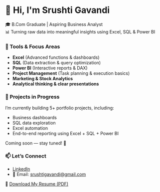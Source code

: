 # 👋 Hi, I'm Srushti Gavandi

🎓 B.Com Graduate | Aspiring Business Analyst  
📊 Turning raw data into meaningful insights using Excel, SQL & Power BI


### 🔧 Tools & Focus Areas  
- **Excel** (Advanced functions & dashboards)  
- **SQL** (Data extraction & query optimization)  
- **Power BI** (Interactive reports & DAX)  
- **Project Management** (Task planning & execution basics)  
- **Marketing & Stock Analytics**  
- **Analytical thinking & clear presentations**


### 📁 Projects in Progress  
I’m currently building 5+ portfolio projects, including:  
- Business dashboards  
- SQL data exploration  
- Excel automation  
- End-to-end reporting using Excel + SQL + Power BI  

Coming soon — stay tuned! 👀


### 📫 Let’s Connect  
- [LinkedIn](https://www.linkedin.com/in/srushti-gavandi)  
- 📧 Email: srushtigavandi@gmail.com


📄 [Download My Resume (PDF)](https://github.com/SrushtiGavandi/Resume/raw/main/Srushti%20Gavandi%20Resume.pdf)



<!---
SrushtiGavandi/SrushtiGavandi is a ✨ special ✨ repository because its `README.md` (this file) appears on your GitHub profile.
You can click the Preview link to take a look at your changes.
--->
